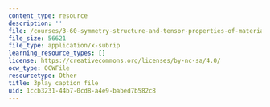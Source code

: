 ```yaml
---
content_type: resource
description: ''
file: /courses/3-60-symmetry-structure-and-tensor-properties-of-materials-fall-2005/1ccb323144b70cd8a4e9babed7b582c8_I0vEDYqXLeg.srt
file_size: 56621
file_type: application/x-subrip
learning_resource_types: []
license: https://creativecommons.org/licenses/by-nc-sa/4.0/
ocw_type: OCWFile
resourcetype: Other
title: 3play caption file
uid: 1ccb3231-44b7-0cd8-a4e9-babed7b582c8
---
```


